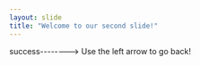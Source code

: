 ```yaml
---
layout: slide
title: "Welcome to our second slide!"
---
```

success-------->
Use the left arrow to go back!
